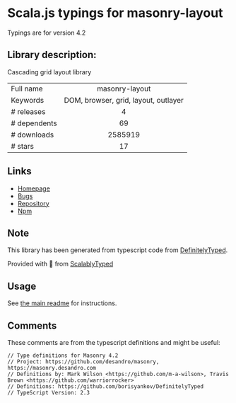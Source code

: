 
# Scala.js typings for masonry-layout

Typings are for version 4.2

## Library description:
Cascading grid layout library

|                    |                 |
| ------------------ | :-------------: |
| Full name          | masonry-layout |
| Keywords           | DOM, browser, grid, layout, outlayer |
| # releases         | 4 |
| # dependents       | 69 |
| # downloads        | 2585919 |
| # stars            | 17 |

## Links
- [Homepage](https://masonry.desandro.com)
- [Bugs](https://github.com/desandro/masonry/issues)
- [Repository](https://github.com/desandro/masonry)
- [Npm](https://www.npmjs.com/package/masonry-layout)
    


## Note
This library has been generated from typescript code from [DefinitelyTyped](https://definitelytyped.org).

Provided with :purple_heart: from [ScalablyTyped](https://github.com/oyvindberg/ScalablyTyped)

## Usage
See [the main readme](../../readme.md) for instructions.

## Comments

These comments are from the typescript definitions and might be useful:
```
// Type definitions for Masonry 4.2
// Project: https://github.com/desandro/masonry, https://masonry.desandro.com
// Definitions by: Mark Wilson <https://github.com/m-a-wilson>, Travis Brown <https://github.com/warriorrocker>
// Definitions: https://github.com/borisyankov/DefinitelyTyped
// TypeScript Version: 2.3

```

